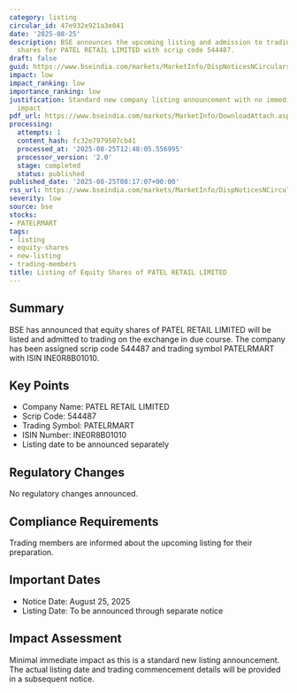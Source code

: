 ```yaml
---
category: listing
circular_id: 47e932e921a3e041
date: '2025-08-25'
description: BSE announces the upcoming listing and admission to trading of equity
  shares for PATEL RETAIL LIMITED with scrip code 544487.
draft: false
guid: https://www.bseindia.com/markets/MarketInfo/DispNoticesNCirculars.aspx?Noticeid={FE0A1CB3-3922-4E15-88BE-1CF4D7D9BBBC}&noticeno=20250825-10&dt=08/25/2025&icount=10&totcount=37&flag=0
impact: low
impact_ranking: low
importance_ranking: low
justification: Standard new company listing announcement with no immediate market
  impact
pdf_url: https://www.bseindia.com/markets/MarketInfo/DownloadAttach.aspx?id=20250825-10&attachedId=
processing:
  attempts: 1
  content_hash: fc32e7979507cb41
  processed_at: '2025-08-25T12:48:05.556995'
  processor_version: '2.0'
  stage: completed
  status: published
published_date: '2025-08-25T08:17:07+00:00'
rss_url: https://www.bseindia.com/markets/MarketInfo/DispNoticesNCirculars.aspx?Noticeid={FE0A1CB3-3922-4E15-88BE-1CF4D7D9BBBC}&noticeno=20250825-10&dt=08/25/2025&icount=10&totcount=37&flag=0
severity: low
source: bse
stocks:
- PATELRMART
tags:
- listing
- equity-shares
- new-listing
- trading-members
title: Listing of Equity Shares of PATEL RETAIL LIMITED
---
```


## Summary

BSE has announced that equity shares of PATEL RETAIL LIMITED will be listed and admitted to trading on the exchange in due course. The company has been assigned scrip code 544487 and trading symbol PATELRMART with ISIN INE0R8B01010.

## Key Points

- Company Name: PATEL RETAIL LIMITED
- Scrip Code: 544487
- Trading Symbol: PATELRMART
- ISIN Number: INE0R8B01010
- Listing date to be announced separately

## Regulatory Changes

No regulatory changes announced.

## Compliance Requirements

Trading members are informed about the upcoming listing for their preparation.

## Important Dates

- Notice Date: August 25, 2025
- Listing Date: To be announced through separate notice

## Impact Assessment

Minimal immediate impact as this is a standard new listing announcement. The actual listing date and trading commencement details will be provided in a subsequent notice.